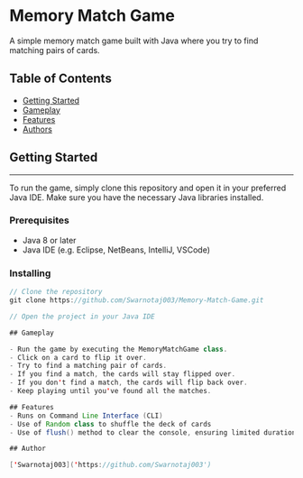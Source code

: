 # Memory Match Game

A simple memory match game built with Java where you try to find matching pairs of cards.

## Table of Contents

* [Getting Started](#getting-started)
* [Gameplay](#gameplay)
* [Features](#features)
* [Authors](#authors)

## Getting Started
---------------

To run the game, simply clone this repository and open it in your preferred Java IDE. Make sure you have the necessary Java libraries installed.

### Prerequisites

* Java 8 or later
* Java IDE (e.g. Eclipse, NetBeans, IntelliJ, VSCode)

### Installing

```java
// Clone the repository
git clone https://github.com/Swarnotaj003/Memory-Match-Game.git

// Open the project in your Java IDE

## Gameplay

- Run the game by executing the MemoryMatchGame class.
- Click on a card to flip it over.
- Try to find a matching pair of cards.
- If you find a match, the cards will stay flipped over.
- If you don't find a match, the cards will flip back over.
- Keep playing until you've found all the matches.

## Features
- Runs on Command Line Interface (CLI)
- Use of Random class to shuffle the deck of cards
- Use of flush() method to clear the console, ensuring limited duration for showing the cards faced up

## Author

['Swarnotaj003]('https://github.com/Swarnotaj003')
